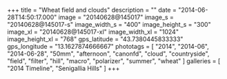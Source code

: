 +++
title = "Wheat field and clouds"
description = ""
date = "2014-06-28T14:50:17.000"
image = "20140628@145017"
image_s = "20140628@145017-s"
image_width_s = "400"
image_height_s = "300"
image_xl = "20140628@145017-xl"
image_width_xl = "1024"
image_height_xl = "768"
gps_latitude = "43.7380445833333"
gps_longitude = "13.1627874666667"
phototags = [ "2014", "2014-06", "2014-06-28", "50mm", "afternoon", "canonfd", "cloud", "countryside", "field", "filter", "hill", "macro", "polarizer", "summer", "wheat" ]
galleries = [ "2014 Timeline", "Senigallia Hills" ]
+++
